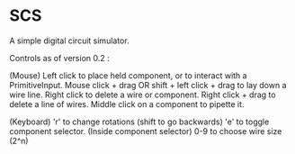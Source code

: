 # SCS
A simple digital circuit simulator.

Controls as of version 0.2 :

(Mouse)
Left click to place held component, or to interact with a PrimitiveInput.
Mouse click + drag OR shift + left click + drag to lay down a wire line.
Right click to delete a wire or component.
Right click + drag to delete a line of wires.
Middle click on a component to pipette it.

(Keyboard)
'r' to change rotations (shift to go backwards)
'e' to toggle component selector.
(Inside component selector) 0-9 to choose wire size (2^n)
